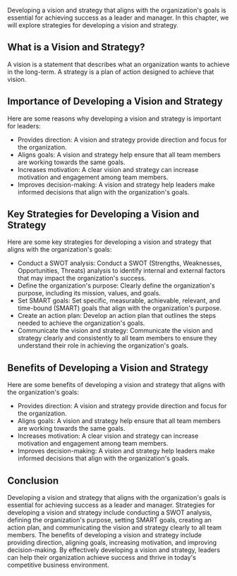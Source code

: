 
Developing a vision and strategy that aligns with the organization's goals is essential for achieving success as a leader and manager. In this chapter, we will explore strategies for developing a vision and strategy.

What is a Vision and Strategy?
------------------------------

A vision is a statement that describes what an organization wants to achieve in the long-term. A strategy is a plan of action designed to achieve that vision.

Importance of Developing a Vision and Strategy
----------------------------------------------

Here are some reasons why developing a vision and strategy is important for leaders:

* Provides direction: A vision and strategy provide direction and focus for the organization.
* Aligns goals: A vision and strategy help ensure that all team members are working towards the same goals.
* Increases motivation: A clear vision and strategy can increase motivation and engagement among team members.
* Improves decision-making: A vision and strategy help leaders make informed decisions that align with the organization's goals.

Key Strategies for Developing a Vision and Strategy
---------------------------------------------------

Here are some key strategies for developing a vision and strategy that aligns with the organization's goals:

* Conduct a SWOT analysis: Conduct a SWOT (Strengths, Weaknesses, Opportunities, Threats) analysis to identify internal and external factors that may impact the organization's success.
* Define the organization's purpose: Clearly define the organization's purpose, including its mission, values, and goals.
* Set SMART goals: Set specific, measurable, achievable, relevant, and time-bound (SMART) goals that align with the organization's purpose.
* Create an action plan: Develop an action plan that outlines the steps needed to achieve the organization's goals.
* Communicate the vision and strategy: Communicate the vision and strategy clearly and consistently to all team members to ensure they understand their role in achieving the organization's goals.

Benefits of Developing a Vision and Strategy
--------------------------------------------

Here are some benefits of developing a vision and strategy that aligns with the organization's goals:

* Provides direction: A vision and strategy provide direction and focus for the organization.
* Aligns goals: A vision and strategy help ensure that all team members are working towards the same goals.
* Increases motivation: A clear vision and strategy can increase motivation and engagement among team members.
* Improves decision-making: A vision and strategy help leaders make informed decisions that align with the organization's goals.

Conclusion
----------

Developing a vision and strategy that aligns with the organization's goals is essential for achieving success as a leader and manager. Strategies for developing a vision and strategy include conducting a SWOT analysis, defining the organization's purpose, setting SMART goals, creating an action plan, and communicating the vision and strategy clearly to all team members. The benefits of developing a vision and strategy include providing direction, aligning goals, increasing motivation, and improving decision-making. By effectively developing a vision and strategy, leaders can help their organization achieve success and thrive in today's competitive business environment.
